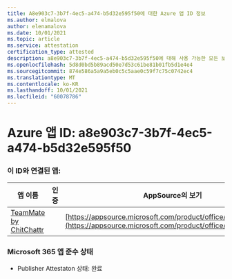 ```yaml
---
title: A8e903c7-3b7f-4ec5-a474-b5d32e595f50에 대한 Azure 앱 ID 정보
ms.author: elmalova
author: elenamalova
ms.date: 10/01/2021
ms.topic: article
ms.service: attestation
certification_type: attested
description: a8e903c7-3b7f-4ec5-a474-b5d32e595f50에 대해 사용 가능한 모든 보안 및 규정 준수 정보입니다.
ms.openlocfilehash: 5d8d0bd5b89acd50e7d53c61be81b01fb5d1e4e4
ms.sourcegitcommit: 874e586a5a9a5eb0c5c5aae0c59f7c75c0742ec4
ms.translationtype: MT
ms.contentlocale: ko-KR
ms.lasthandoff: 10/01/2021
ms.locfileid: "60078786"
---
```

# <a name="azure-app-id-a8e903c7-3b7f-4ec5-a474-b5d32e595f50"></a>Azure 앱 ID: a8e903c7-3b7f-4ec5-a474-b5d32e595f50


### <a name="apps-associated-with-this-id"></a>이 ID와 연결된 앱:
| **앱 이름** | **인증** | **AppSource의 보기** |
|--------------|---------------|-----------------------|
| [TeamMate by ChitChattr](https://docs.microsoft.com/microsoft-365-app-certification/forward/WA200002530) |  | [https://appsource.microsoft.com/product/office/WA200002530](https://appsource.microsoft.com/product/office/WA200002530) |

### <a name="microsoft-365-app-compliance-status"></a>Microsoft 365 앱 준수 상태
- Publisher Attestaton 상태: 완료
